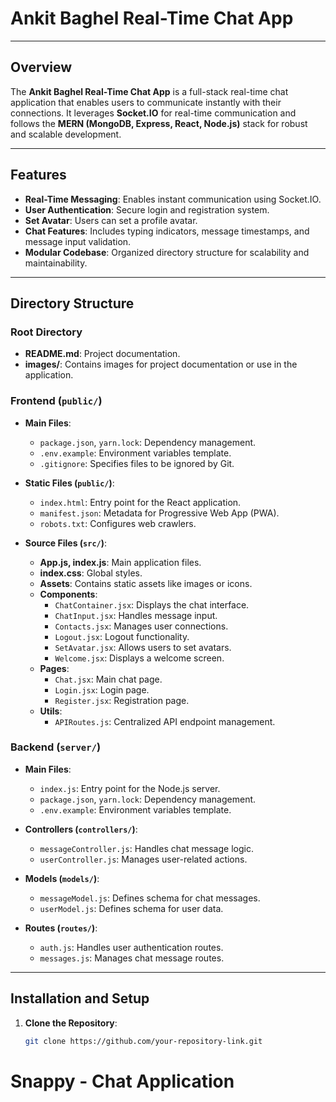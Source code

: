 # **Ankit Baghel Real-Time Chat App**

---

## **Overview**
The **Ankit Baghel Real-Time Chat App** is a full-stack real-time chat application that enables users to communicate instantly with their connections. It leverages **Socket.IO** for real-time communication and follows the **MERN (MongoDB, Express, React, Node.js)** stack for robust and scalable development.

---

## **Features**
- **Real-Time Messaging**: Enables instant communication using Socket.IO.
- **User Authentication**: Secure login and registration system.
- **Set Avatar**: Users can set a profile avatar.
- **Chat Features**: Includes typing indicators, message timestamps, and message input validation.
- **Modular Codebase**: Organized directory structure for scalability and maintainability.

---

## **Directory Structure**

### **Root Directory**
- **README.md**: Project documentation.
- **images/**: Contains images for project documentation or use in the application.

### **Frontend (`public/`)**
- **Main Files**:
  - `package.json`, `yarn.lock`: Dependency management.
  - `.env.example`: Environment variables template.
  - `.gitignore`: Specifies files to be ignored by Git.

- **Static Files (`public/`)**:
  - `index.html`: Entry point for the React application.
  - `manifest.json`: Metadata for Progressive Web App (PWA).
  - `robots.txt`: Configures web crawlers.

- **Source Files (`src/`)**:
  - **App.js, index.js**: Main application files.
  - **index.css**: Global styles.
  - **Assets**: Contains static assets like images or icons.
  - **Components**:
    - `ChatContainer.jsx`: Displays the chat interface.
    - `ChatInput.jsx`: Handles message input.
    - `Contacts.jsx`: Manages user connections.
    - `Logout.jsx`: Logout functionality.
    - `SetAvatar.jsx`: Allows users to set avatars.
    - `Welcome.jsx`: Displays a welcome screen.
  - **Pages**:
    - `Chat.jsx`: Main chat page.
    - `Login.jsx`: Login page.
    - `Register.jsx`: Registration page.
  - **Utils**:
    - `APIRoutes.js`: Centralized API endpoint management.

### **Backend (`server/`)**
- **Main Files**:
  - `index.js`: Entry point for the Node.js server.
  - `package.json`, `yarn.lock`: Dependency management.
  - `.env.example`: Environment variables template.

- **Controllers (`controllers/`)**:
  - `messageController.js`: Handles chat message logic.
  - `userController.js`: Manages user-related actions.

- **Models (`models/`)**:
  - `messageModel.js`: Defines schema for chat messages.
  - `userModel.js`: Defines schema for user data.

- **Routes (`routes/`)**:
  - `auth.js`: Handles user authentication routes.
  - `messages.js`: Manages chat message routes.

---

## **Installation and Setup**

1. **Clone the Repository**:
   ```bash
   git clone https://github.com/your-repository-link.git
# Snappy - Chat Application
